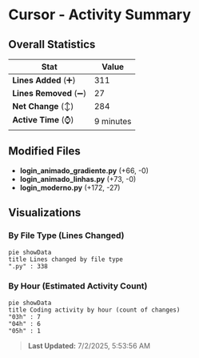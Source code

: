 # Cursor - Activity Summary 

## Overall Statistics

| Stat                   | Value                                                             |
| ---------------------- | ----------------------------------------------------------------- |
| **Lines Added** (➕)   | 311                                          |
| **Lines Removed** (➖) | 27                                        |
| **Net Change** (↕)    | 284                |
| **Active Time** (⌚)   | 9 minutes |


## Modified Files
- **login_animado_gradiente.py** (+66, -0)
- **login_animado_linhas.py** (+73, -0)
- **login_moderno.py** (+172, -27)

## Visualizations

### By File Type (Lines Changed)

```mermaid
pie showData
title Lines changed by file type
".py" : 338
```

### By Hour (Estimated Activity Count)

```mermaid
pie showData
title Coding activity by hour (count of changes)
"03h" : 7
"04h" : 6
"05h" : 1
```


> **Last Updated:** 7/2/2025, 5:53:56 AM